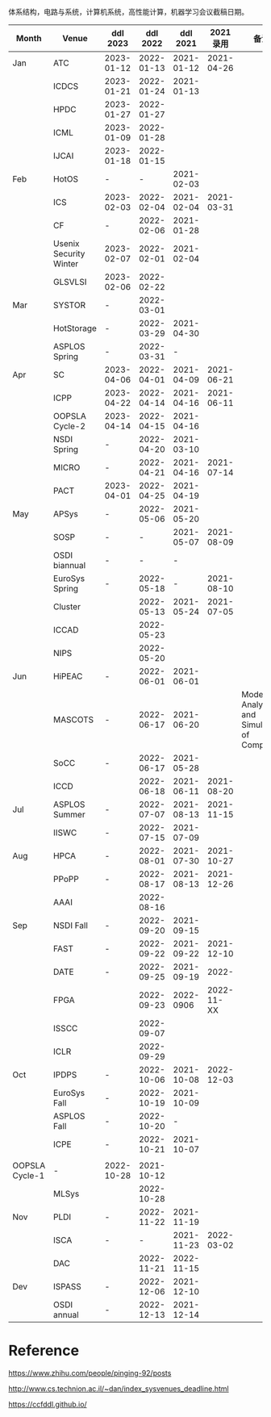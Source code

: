 体系结构，电路与系统，计算机系统，高性能计算，机器学习会议截稿日期。

| Month | Venue                  | ddl 2023                                                     | ddl 2022                                                     | ddl 2021                                                     | 2021 录用  | 备注                                            |
| ----- | ---------------------- | ------------------------------------------------------------ | ------------------------------------------------------------ | ------------------------------------------------------------ | ---------- | ----------------------------------------------- |
| Jan   | ATC                    | 2023-01-12 | 2022-01-13 | 2021-01-12 | 2021-04-26 |                                                 |
|       | ICDCS                  | 2023-01-21 | 2022-01-24 | 2021-01-13     |            |                                                 |
|       | HPDC                   | 2023-01-27                                                  | 2022-01-27  |                                                              |            |                                                 |
|       | ICML                   | 2023-01-09 | 2022-01-28                                                   |                                                              |            |                                                 |
|       | IJCAI                  | 2023-01-18 | 2022-01-15                                                   |                                                              |            |                                                 |
| Feb   | HotOS                  | -                                                            | -                                                            | 2021-02-03 |            |                                                 |
|       | ICS                    | 2023-02-03                                                  | 2022-02-04   | 2021-02-04      | 2021-03-31 |                                                 |
|       | CF                     | -                                                            | 2022-02-06 | 2021-01-28|            |                                                 |
|       | Usenix Security Winter | 2023-02-07 | 2022-02-01 | 2021-02-04 |            |                                                 |
|       | GLSVLSI                | 2023-02-06 | 2022-02-22                                                   |                                                              |            |                                                 |
| Mar   | SYSTOR                 | -                                                            | 2022-03-01 |       |            |                                                 |
|       | HotStorage             | -                                                            | 2022-03-29 | 2021-04-30 |            |                                                 |
|       | ASPLOS Spring          | -                                                            | 2022-03-31 | -                                                            |            |                                                 |
| Apr   | SC                     | 2023-04-06                                                  | 2022-04-01 | 2021-04-09 | 2021-06-21 |                                                 |
|       | ICPP                   | 2023-04-22                                                  | 2022-04-14 | 2021-04-16 | 2021-06-11 |                                                 |
|       | OOPSLA Cycle-2         | 2023-04-14 | 2022-04-15 | 2021-04-16 |            |                                                 |
|       | NSDI Spring            | -                                                            | 2022-04-20 | 2021-03-10 |            |                                                 |
|       | MICRO                  | -                                                            | 2022-04-21 | 2021-04-16 | 2021-07-14 |                                                 |
|       | PACT                   | 2023-04-01                                                  | 2022-04-25 | 2021-04-19       |            |                                                 |
| May   | APSys                  | -                                                            | 2022-05-06 | 2021-05-20 |            |                                                 |
|       | SOSP                   | -                                                            | -                                                            | 2021-05-07 | 2021-08-09 |                                                 |
|       | OSDI biannual          | -                                                            | -                                                            | -                                                            |            |                                                 |
|       | EuroSys Spring         | -                                                            | 2022-05-18    | -                                                            | 2021-08-10 |                                                 |
|       | Cluster                |                                                              | 2022-05-13                                                   | 2021-05-24                                                   | 2021-07-05 |                                                 |
|       | ICCAD                  |                                                              | 2022-05-23                                                   |                                                              |            |                                                 |
|       | NIPS                   |                                                              | 2022-05-20                                                   |                                                              |            |                                                 |
| Jun   | HiPEAC                 | -                                                            | 2022-06-01 | 2021-06-01 |            |                                                 |
|       | MASCOTS                | -                                                            | 2022-06-17 | 2021-06-20         |            | Modeling, Analysis, and  Simulation of Computer |
|       | SoCC                   | -                                                            | 2022-06-17                | 2021-05-28      |            |                                                 |
|       | ICCD                   |                                                              | 2022-06-18                                                   | 2021-06-11                                                   | 2021-08-20 |                                                 |
| Jul   | ASPLOS Summer          | -                                                            | 2022-07-07      | 2021-08-13 | 2021-11-15 |                                                 |
|       | IISWC                  | -                                                            | 2022-07-15  | 2021-07-09  |            |                                                 |
| Aug   | HPCA                   | -                                                            | 2022-08-01 | 2021-07-30 | 2021-10-27 |                                                 |
|       | PPoPP                  | -                                                            | 2022-08-17 | 2021-08-13 | 2021-12-26 |                                                 |
|       | AAAI                   |                                                              | 2022-08-16                                                   |                                                              |            |                                                 |
| Sep   | NSDI Fall              | -                                                            | 2022-09-20 | 2021-09-15 |            |                                                 |
|       | FAST                   | -                                                            | 2022-09-22 | 2021-09-22 | 2021-12-10 |                                                 |
|       | DATE                   | -                                                            | 2022-09-25                                                   | 2021-09-19                                                   | 2022-      |                                                 |
|       | FPGA                   |                                                              | 2022-09-23                                                   | 2022-0906                                                    | 2022-11-XX |                                                 |
|       | ISSCC                  |                                                              | 2022-09-07                                                   |                                                              |            |                                                 |
|       | ICLR                   |                                                              | 2022-09-29                                                   |                                                              |            |                                                 |
| Oct   | IPDPS                  | -                                                            | 2022-10-06 | 2021-10-08 | 2022-12-03 |                                                 |
|       | EuroSys Fall           | -                                                            | 2022-10-19     | 2021-10-09    |            |                                                 |
|       | ASPLOS Fall            | -                                                            | 2022-10-20       | -                                                            |            |                                                 |
|       | ICPE                   | -                                                            | 2022-10-21 | 2021-10-07   |            |                                                 |
|       |||||||
|OOPSLA Cycle-1         | -                                                            | 2022-10-28 | 2021-10-12 |            |                                                 ||
|       | MLSys                  |                                                              | 2022-10-28                                                   |                                                              |            |                                                 |
| Nov   | PLDI                   | -                                                            | 2022-11-22 | 2021-11-19 |            |                                                 |
|       | ISCA                   | -                                                            | -                                                            | 2021-11-23 | 2022-03-02 |                                                 |
|       | DAC                    |                                                              | 2022-11-21                                                   | 2022-11-15                                                   |            |                                                 |
| Dev   | ISPASS                 | -                                                            | 2022-12-06 | 2021-12-10  |            |                                                 |
|       | OSDI annual            | -                                                            | 2022-12-13 | 2021-12-14 |            |                                                 |

# Reference

https://www.zhihu.com/people/pinging-92/posts

http://www.cs.technion.ac.il/~dan/index_sysvenues_deadline.html

https://ccfddl.github.io/